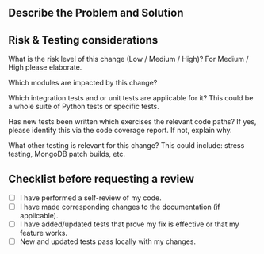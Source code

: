 ## Describe the Problem and Solution
<!-- Write 2-3 sentences summarising the reasons behind this change (this might be the problem you're solving, or the context around the request) and the solution you take. !-->  

## Risk & Testing considerations
What is the risk level of this change (Low / Medium / High)? For Medium / High please elaborate.

Which modules are impacted by this change?

Which integration tests and or unit tests are applicable for it? This could be a whole suite of Python tests or specific tests.

Has new tests been written which exercises the relevant code paths? If yes, please identify this via the code coverage report. If not, explain why.

What other testing is relevant for this change? This could include: stress testing, MongoDB patch builds, etc.

## Checklist before requesting a review

- [ ] I have performed a self-review of my code.
- [ ] I have made corresponding changes to the documentation (if applicable).
- [ ] I have added/updated tests that prove my fix is effective or that my feature works.
- [ ] New and updated tests pass locally with my changes.